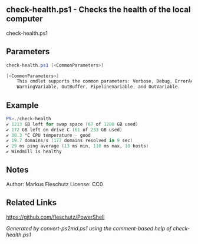 ## check-health.ps1 - Checks the health of the local computer

check-health.ps1

## Parameters
```powershell
check-health.ps1 [<CommonParameters>]

[<CommonParameters>]
    This cmdlet supports the common parameters: Verbose, Debug, ErrorAction, ErrorVariable, WarningAction, 
    WarningVariable, OutBuffer, PipelineVariable, and OutVariable.
```

## Example
```powershell
PS>./check-health
✔️ 1213 GB left for swap space (67 of 1280 GB used)
✔️ 172 GB left on drive C (61 of 233 GB used)
✔️ 30.3 °C CPU temperature - good
✔️ 19.7 domains/s (177 domains resolved in 9 sec)
✔️ 29 ms ping average (13 ms min, 110 ms max, 10 hosts)
✔️ Windmill is healthy
```


## Notes
Author:  Markus Fleschutz
License: CC0

## Related Links
https://github.com/fleschutz/PowerShell

*Generated by convert-ps2md.ps1 using the comment-based help of check-health.ps1*
